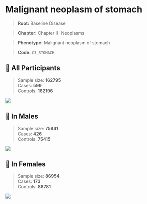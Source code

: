 # Malignant neoplasm of stomach

> **Root:** Baseline Disease  

> **Chapter:** Chapter II- Neoplasms  

> **Phenotype:** Malignant neoplasm of stomach  

> **Code:** `C3_STOMACH`

## 🧪 All Participants  
> Sample size: **162795**  
> Cases: **599**  
> Controls: **162196**
<img src="/Disease/Figures/ALL/Incidence/C3_STOMACH.png"/>
<CsvTable src="/public/Disease/Data/ALL/Incidence/COX_C3_STOMACH.csv" label="🔍 View full results" />

## 👨 In Males  
> Sample size: **75841**  
> Cases: **426**  
> Controls: **75415**
<img src="/Disease/Figures/Male/Incidence/C3_STOMACH.png"/>
<CsvTable src="/public/Disease/Data/Male/Incidence/COX_C3_STOMACH.csv" label="🔍 View full results" />

## 👩 In Females  
> Sample size: **86954**  
> Cases: **173**  
> Controls: **86781**
<img src="/Disease/Figures/Female/Incidence/C3_STOMACH.png"/>
<CsvTable src="/public/Disease/Data/Female/Incidence/COX_C3_STOMACH.csv" label="🔍 View full results" />
